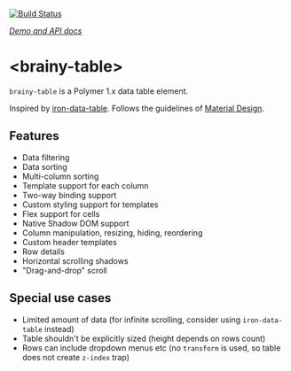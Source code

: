 [![Build Status](https://travis-ci.org/web-padawan/brainy-table.svg?branch=master)](https://travis-ci.org/web-padawan/brainy-table)

_[Demo and API docs](http://web-padawan.github.io/brainy-table/)_

# &lt;brainy-table&gt;

`brainy-table` is a Polymer 1.x data table element.

Inspired by [iron-data-table](https://github.com/Saulis/iron-data-table).
Follows the guidelines of [Material Design](https://material.google.com/components/data-tables.html).

## Features
- Data filtering
- Data sorting
- Multi-column sorting
- Template support for each column
- Two-way binding support
- Custom styling support for templates
- Flex support for cells
- Native Shadow DOM support
- Column manipulation, resizing, hiding, reordering
- Custom header templates
- Row details
- Horizontal scrolling shadows
- "Drag-and-drop" scroll

## Special use cases
- Limited amount of data (for infinite scrolling, consider using `iron-data-table` instead)
- Table shouldn't be explicitly sized (height depends on rows count)
- Rows can include dropdown menus etc (no `transform` is used, so table does not create `z-index` trap)
